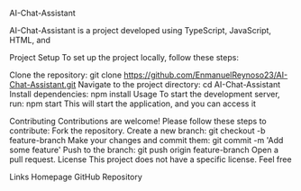 AI-Chat-Assistant


AI-Chat-Assistant is a project developed using TypeScript, JavaScript, HTML, and

Project Setup
To set up the project locally, follow these steps:

Clone the repository:
git clone https://github.com/EnmanuelReynoso23/AI-Chat-Assistant.git
Navigate to the project directory:
cd AI-Chat-Assistant
Install dependencies:
npm install
Usage
To start the development server, run:
npm start
This will start the application, and you can access it

Contributing
Contributions are welcome! Please follow these steps to contribute:
Fork the repository.
Create a new branch:
git checkout -b feature-branch
Make your changes and commit them:
git commit -m 'Add some feature'
Push to the branch:
git push origin feature-branch
Open a pull request.
License
This project does not have a specific license. Feel free

Links
Homepage
GitHub Repository
